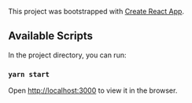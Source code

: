 This project was bootstrapped with [Create React App](https://github.com/facebook/create-react-app).

## Available Scripts

In the project directory, you can run:

### `yarn start`

Open [http://localhost:3000](http://localhost:3000) to view it in the browser.
